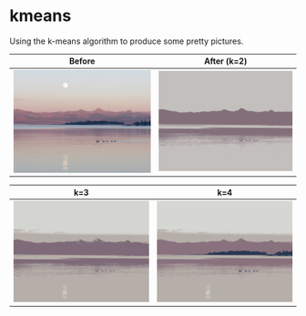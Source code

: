 # kmeans

Using the k-means algorithm to produce some pretty pictures.

| Before | After (k=2) |
| --- | --- |
| ![](examples/yellowstone/yellowstone.jpg) | ![](examples/yellowstone/yellowstone-2.jpg) |

| k=3 | k=4 |
| --- | --- |
| ![](examples/yellowstone/yellowstone-3.jpg) | ![](examples/yellowstone/yellowstone-4.jpg) |
